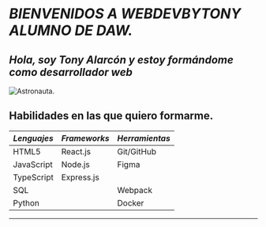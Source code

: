 # *BIENVENIDOS A  WEBDEVBYTONY ALUMNO DE DAW.*

## *Hola, soy Tony Alarcón y estoy formándome como desarrollador web*

![Astronauta](C:/Users/Usuario/Downloads/_a8ec806c-5ca0-4f99-98a2-c1e9afe40712.jpg).


## Habilidades en las que quiero formarme.

| ***Lenguajes***   | ***Frameworks***| ***Herramientas***   |
|-----------------|----------------------------|--------------------|
| HTML5           | React.js                   | Git/GitHub         |
| JavaScript | Node.js                    | Figma              |
| TypeScript      | Express.js                 |             |
| SQL             |                   | Webpack            |
| Python          |                | Docker             |

---
